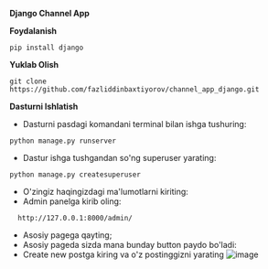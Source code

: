 **Django Channel App**

**Foydalanish**
```
pip install django
```
**Yuklab Olish**
```
git clone https://github.com/fazliddinbaxtiyorov/channel_app_django.git
```

**Dasturni Ishlatish**
  * Dasturni pasdagi komandani terminal bilan ishga tushuring: 
```
python manage.py runserver
```
  * Dastur ishga tushgandan so'ng superuser yarating:
  ```
  python manage.py createsuperuser
  ```
  * O'zingiz haqingizdagi ma'lumotlarni kiriting:
  * Admin panelga kirib oling:
  ```
    http://127.0.0.1:8000/admin/
  ``` 
  * Asosiy pagega qayting;
  * Asosiy pageda sizda mana bunday button paydo bo'ladi:
  * Create new postga kiring va o'z postinggizni yarating 
  ![image](https://github.com/fazliddinbaxtiyorov/channel_app_django/assets/137509986/5fd42350-c778-4f28-b3b4-ceb233d7dc62)

 
